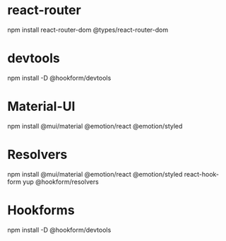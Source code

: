 # react-router
npm install react-router-dom @types/react-router-dom

# devtools
npm install -D @hookform/devtools

# Material-UI
npm install @mui/material @emotion/react @emotion/styled

# Resolvers
npm install @mui/material @emotion/react @emotion/styled react-hook-form yup @hookform/resolvers

# Hookforms
npm install -D @hookform/devtools
